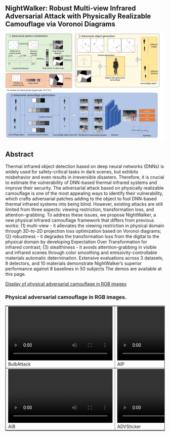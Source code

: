 ## NightWalker: Robust Multi-view Infrared Adversarial Attack with Physically Realizable Camouflage via Voronoi Diagrams

![alt text](pipline.png)



## Abstract
Thermal infrared object detection based on deep neural networks (DNNs) is widely used for safety-critical tasks in dark scenes, but exhibits misbehavior and even results in irreversible disasters. Therefore, it is crucial to estimate the vulnerability of DNN-based thermal infrared systems and improve their security. The adversarial attack based on physically realizable camouflage is one of the most appealing ways to identify their vulnerability, which crafts adversarial patches adding to the object to fool DNN-based thermal infrared systems into being blind. However, existing attacks are still limited from three aspects: viewing restriction, transformation loss, and attention-grabbing. To address these issues, we propose NightWalker, a new physical infrared camouflage framework that differs from previous works: (1) multi-view - it alleviates the viewing restriction in physical domain through 3D-to-2D projection loss optimization based on Voronoi diagrams; (2) robustness - it degrades the transformation loss from the digital to the physical domain by developing Expectation Over Transformation for infrared contrast; (3) stealthiness - it avoids attention-grabbing in visible and infrared scenes through color smoothing and emissivity-controllable materials automatic determination. Extensive evaluations across 3 datasets, 8 detectors, and 10 materials demonstrate NightWalker’s superior performance against 8 baselines in 50 subjects The demos are available at this page.


[Display of physical adversarial camouflage in RGB images](#visible) 
<a id="visible"></a>
### Physical adversarial camouflage in RGB images.
<table border="1">
    <tr>
        <td>
<video width="330" height="170" controls>
  <source src="VIS\smallbulb.mp4" type="video/mp4">
  Your browser does not support the video tag.
</video>
<figcaption>BulbAttack</figcaption>
        </td>
        <td>
<video  width="330" height="170" controls>
  <source src="VIS\AIP.mp4" type="video/mp4">
  Your browser does not support the video tag.
</video>
<figcaption>AIP</figcaption>
        </td>
        <td>
<video  width="330" height="170" controls>
  <source src="VIS\Hotcold.mp4" type="video/mp4">
  Your browser does not support the video tag.
</video>
<figcaption>HotColdBlock</figcaption>
        </td>
        <td>
<video  width="330" height="170" controls>
  <source src="VIS\UAP.mp4" type="video/mp4">
  Your browser does not support the video tag.
</video>
<figcaption>UAP</figcaption>
        </td>
    </tr>
    <tr>
        <td>
<video  width="330" height="170" controls>
  <source src="VIS\AIB.mp4" type="video/mp4">
  Your browser does not support the video tag.
</video>
<figcaption>AIB</figcaption>
        </td>
        <td>
<video  width="330" height="170" controls>
  <source src="VIS\ADVSticker.mp4" type="video/mp4">
  Your browser does not support the video tag.
</video>
<figcaption>ADVSticker</figcaption>
        </td>
        <td>
<video  width="330" height="170" controls>
  <source src="VIS\QRCode.mp4" type="video/mp4">
  Your browser does not support the video tag.
</video>
<figcaption>QRAttack</figcaption>
        </td>
        <td>
<video  width="330" height="170" controls>
  <source src="VIS\NightWalker.mp4" type="video/mp4">
  Your browser does not support the video tag.
</video>
<figcaption>NightWalker</figcaption>
        </td>
    </tr>
</table>


